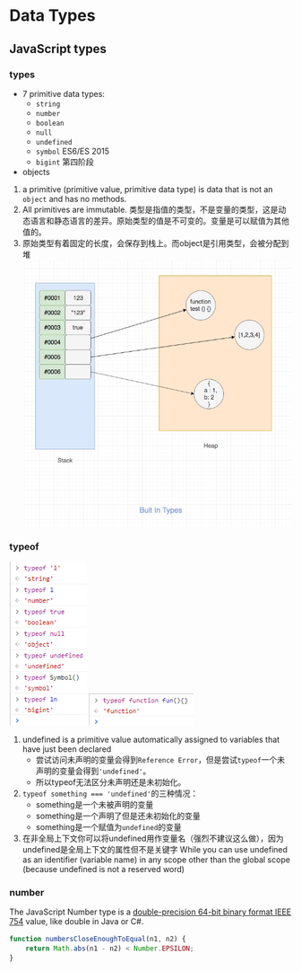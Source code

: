 # Data Types

## JavaScript types

### types

* 7 primitive data types:
    * `string`
    * `number`
    * `boolean`
    * `null`
    * `undefined`
    * `symbol` ES6/ES 2015
    * `bigint` 第四阶段
* objects

1. a primitive (primitive value, primitive data type) is data that is not an `object` and has no methods.
2. All primitives are immutable. 类型是指值的类型，不是变量的类型，这是动态语言和静态语言的差异。原始类型的值是不可变的。变量是可以赋值为其他值的。
3. 原始类型有着固定的长度，会保存到栈上。而object是引用类型，会被分配到堆
   ![img.png](img.png)

### typeof

![img_1.png](img_1.png)
![img_2.png](img_2.png)

1. undefined is a primitive value automatically assigned to variables that have just been declared
    + 尝试访问未声明的变量会得到`Reference Error`，但是尝试`typeof`一个未声明的变量会得到`'undefined'`。
    + 所以typeof无法区分未声明还是未初始化。
2. `typeof something === 'undefined'`的三种情况：
    + something是一个未被声明的变量
    + something是一个声明了但是还未初始化的变量
    + something是一个赋值为`undefined`的变量
3. 在非全局上下文你可以将undefined用作变量名（强烈不建议这么做），因为undefined是全局上下文的属性但不是关键字 While you can use undefined as an identifier (variable
   name) in any scope other than the global scope (because undefined is not a reserved word)

### number

The JavaScript Number type is
a [double-precision 64-bit binary format IEEE 754](https://en.wikipedia.org/wiki/Floating-point_arithmetic) value, like
double in Java or C#.

```js
function numbersCloseEnoughToEqual(n1, n2) {
    return Math.abs(n1 - n2) < Number.EPSILON;
}
```
